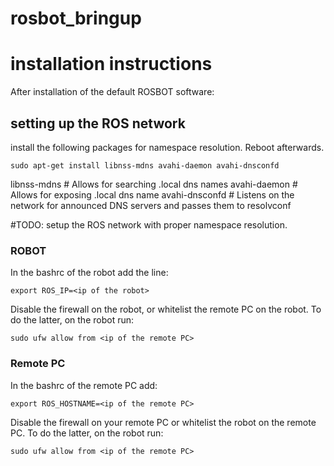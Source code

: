# rosbot_bringup

# installation instructions

After installation of the default ROSBOT software:

## setting up the ROS network

install the following packages for namespace resolution. Reboot afterwards.

`sudo apt-get install libnss-mdns avahi-daemon avahi-dnsconfd`

libnss-mdns # Allows for searching .local dns names
avahi-daemon # Allows for exposing .local dns name
avahi-dnsconfd # Listens on the network for announced DNS servers and passes them to resolvconf


#TODO: setup the ROS network with proper namespace resolution.

### ROBOT
In the bashrc of the robot add the line:

  `export ROS_IP=<ip of the robot>`

Disable the firewall on the robot, or whitelist the remote PC on the robot. To do the latter, on the robot run:

`sudo ufw allow from <ip of the remote PC>`

### Remote PC
In the bashrc of the remote PC add:
 
  `export ROS_HOSTNAME=<ip of the remote PC>`
  
Disable the firewall on your remote PC or whitelist the robot on the remote PC. To do the latter, on the robot run:

`sudo ufw allow from <ip of the remote PC>`

  

